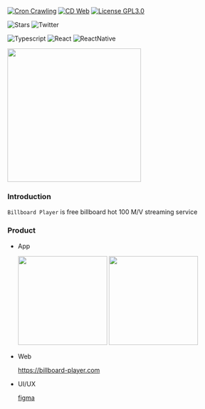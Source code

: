 [![Cron Crawling](https://github.com/krtk-dev/billboard-player/actions/workflows/cron-crawling.yml/badge.svg)](https://github.com/krtk-dev/billboard-player/actions/workflows/cron-crawling.yml)
[![CD Web](https://github.com/krtk-dev/billboard-player/actions/workflows/cd-web.yml/badge.svg)](https://github.com/krtk-dev/billboard-player/actions/workflows/cd-web.yml)
[![License GPL3.0](https://img.shields.io/github/license/krtk-dev/billboard-player?style=plat)](LICENSE)

![Stars](https://img.shields.io/github/stars/krtk-dev/billboard-player?style=social)
![Twitter](https://img.shields.io/twitter/follow/koreanthinker?style=social)
<!-- [![License GPL3.0](https://img.shields.io/github/license/krtk-dev/translators?style=plat)](LICENSE) -->
<!-- [![CI Web](https://github.com/krtk-dev/billboard-player/actions/workflows/ci-web.yml/badge.svg)](https://github.com/krtk-dev/billboard-player/actions/workflows/ci-web.yml) -->
<!-- [![codecov](https://codecov.io/gh/krtk-dev/billboard-player/branch/main/graph/badge.svg)](https://codecov.io/gh/krtk-dev/billboard-player) -->


![Typescript](https://img.shields.io/badge/Typescript-222222?style=for-the-badge&logo=Typescript&logoColor=#3178C6)
![React](https://img.shields.io/badge/React-222222?style=for-the-badge&logo=React&logoColor=#61DAFB)
![ReactNative](https://img.shields.io/badge/ReactNative-222222?style=for-the-badge&logo=React&logoColor=#61DAFB)

<img width="300" src="https://user-images.githubusercontent.com/48207131/160365007-8a1791ea-cb60-478e-b965-5e1ac7069a82.gif">

### Introduction

`Billboard Player` is free billboard hot 100 M/V streaming service

### Product
- App

  <a href="https://apps.apple.com/app/id1616465259"><img src="https://user-images.githubusercontent.com/27461460/77502559-8c8a8d80-6e9e-11ea-9f8e-0f58c704eed6.png" width="200"/></a>
  <a href="https://play.google.com/store/apps/details?id=com.koreanthinker.billboard"><img src="https://user-images.githubusercontent.com/27461460/77502571-90b6ab00-6e9e-11ea-9e93-235a319ebb41.png" width="200"/></a>

- Web

  https://billboard-player.com

- UI/UX

    [figma](https://www.figma.com/file/zrHWCUtJfqvpYPf4mw3jBg/Billboard-Player?node-id=2%3A36)
